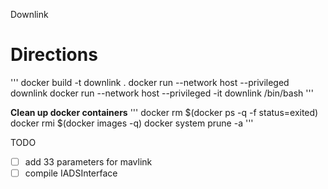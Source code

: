 Downlink

# Directions
'''
docker build -t downlink .
docker run --network host --privileged downlink
docker run --network host --privileged -it downlink /bin/bash
'''

**Clean up docker containers**
'''
docker rm $(docker ps -q -f status=exited)
docker rmi $(docker images -q)
docker system prune -a
'''

TODO
- [ ] add 33 parameters for mavlink
- [ ] compile IADSInterface